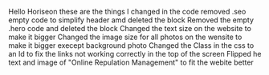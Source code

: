 Hello Horiseon these are the things I changed in the code
removed .seo empty code to simplify header amd deleted the block
Removed the empty .hero code and deleted the block
Changed the text size on the website to make it bigger
Changed the image size for all photos on the wensite to make it bigger execept background photo
Changed the Class in the css to an Id to fix the links not working correctly in the top of the screen
Flipped he text and image of "Online Repulation Management" to fit the webite better
